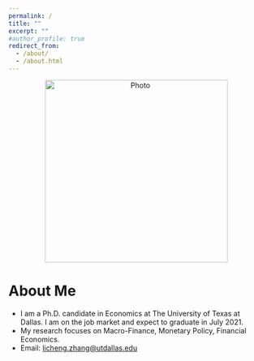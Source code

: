 ```yaml
---
permalink: /
title: ""
excerpt: ""
#author_profile: true
redirect_from: 
  - /about/
  - /about.html
---
```


<p align="center">
   <img src="https://lichengzh.github.io/files/IMG_3759.JPG?raw=true" alt="Photo" style="width: 360px;"/> 
</p>


# About Me
* I am a Ph.D. candidate in Economics at The University of Texas at Dallas. I am on the job market and expect to graduate in July 2021. 
* My research focuses on Macro-Finance, Monetary Policy, Financial Economics.
* Email: [licheng.zhang@utdallas.edu](mailto:licheng.zhang@utdallas.edu) 

